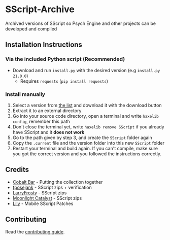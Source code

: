 # SScript-Archive

Archived versions of SScript so Psych Engine and other projects can be developed and compiled

## Installation Instructions

### Via the included Python script (Recommended)
- Download and run `install.py` with the desired version (e.g `install.py 21.0.0`)
  - Requires `requests` (`pip install requests`)

### Install manually
1. Select a version from [the list](https://github.com/CobaltBar/SScript-Archive/tree/main/archives) and download it with the download button
2. Extract it to an external directory
3. Go into your source code directory, open a terminal and write `haxelib config`, remember this path
4. Don't close the terminal yet, write `haxelib remove SScript` if you already have SScript and it **does not work**
5. Go to the path given by step 3, and create the `SScript` folder again
6. Copy the `.current` file and the version folder into this new `SScript` folder
7. Restart your terminal and build again. If you can't compile, make sure you got the correct version and you followed the instructions correctly.

## Credits

- [Cobalt Bar](https://cobaltbar.github.io/) - Putting the collection together
- [tposejank](https://tposejank.carrd.co/) - SScript zips + verification
- [LarryFrosty](https://www.youtube.com/@larryfrosty) - SScript zips
- [Moonlight Catalyst](https://mooniecat.carrd.co/) - SScript zips
- [Lily](https://mcagabe19.pages.gay/) - Mobile SScript Patches

## Contributing
Read the [contributing guide](CONTRIBUTING.md).
